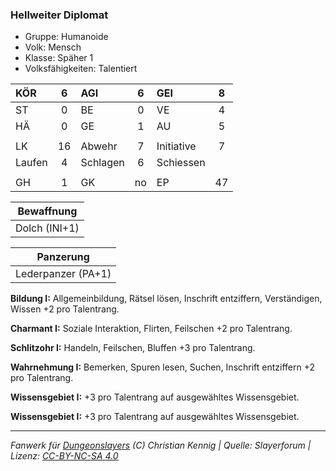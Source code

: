 ### Hellweiter Diplomat

- Gruppe: Humanoide
- Volk: Mensch
- Klasse: Späher 1
- Volksfähigkeiten: Talentiert

| KÖR    |  6  | AGI      |  6  | GEI        |  8  |
| :----- | :-: | :------- | :-: | :--------- | :-: |
| ST     |  0  | BE       |  0  | VE         |  4  |
| HÄ     |  0  | GE       |  1  | AU         |  5  |
|        |     |          |     |            |     |
| LK     | 16  | Abwehr   |  7  | Initiative |  7  |
| Laufen |  4  | Schlagen |  6  | Schiessen  |     |
|        |     |          |     |            |     |
| GH     |  1  | GK       | no  | EP         | 47  |

|  Bewaffnung   |
| :-----------: |
| Dolch (INI+1) |

|     Panzerung      |
| :----------------: |
| Lederpanzer (PA+1) |

**Bildung I:** Allgemeinbildung, Rätsel lösen, Inschrift entziffern, Verständigen, Wissen +2 pro Talentrang.

**Charmant I:** Soziale Interaktion, Flirten, Feilschen +2 pro Talentrang.

**Schlitzohr I:** Handeln, Feilschen, Bluffen +3 pro Talentrang.

**Wahrnehmung I:** Bemerken, Spuren lesen, Suchen, Inschrift entziffern +2 pro Talentrang.

**Wissensgebiet I:** +3 pro Talentrang auf ausgewähltes Wissensgebiet.

**Wissensgebiet I:** +3 pro Talentrang auf ausgewähltes Wissensgebiet.

---

_Fanwerk für [Dungeonslayers](https://www.dungeonslayers.net/) (C) Christian Kennig | Quelle: Slayerforum | Lizenz: [CC-BY-NC-SA 4.0](https://creativecommons.org/licenses/by-nc-sa/4.0/deed.de)_
